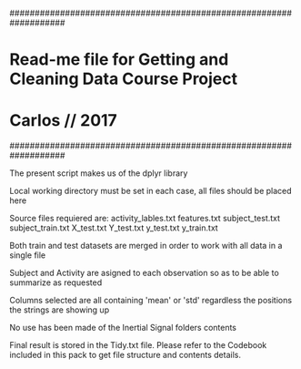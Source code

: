 ###################################################################
# Read-me file for Getting and Cleaning Data Course Project
# Carlos // 2017
###################################################################


The present script makes us of the dplyr library

Local working directory must be set in each case, all files should be placed here

Source files requiered are: 
	activity_lables.txt
	features.txt
	subject_test.txt
	subject_train.txt
	X_test.txt
	Y_test.txt
	y_test.txt
	y_train.txt

Both train and test datasets are merged in order to work with all data in a single file

Subject and Activity are asigned to each observation so as to be able to summarize as requested

Columns selected are all containing 'mean' or 'std' regardless the positions the strings are showing up

No use has been made of the Inertial Signal folders contents

Final result is stored in the Tidy.txt file. Please refer to the Codebook included in this pack to get file structure and contents details.
